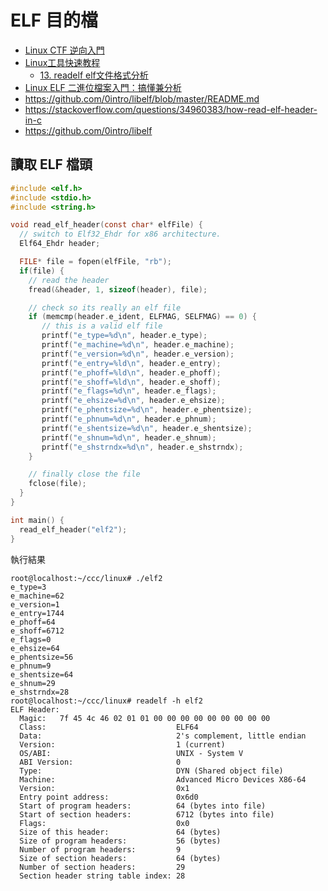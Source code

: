 # ELF 目的檔

* [Linux CTF 逆向入門](https://kknews.cc/code/q4xmj6g.html)
* [Linux工具快速教程](https://linuxtools-rst.readthedocs.io/zh_CN/latest/index.html)
    * [13. readelf elf文件格式分析](https://linuxtools-rst.readthedocs.io/zh_CN/latest/tool/readelf.html)
* [Linux ELF 二進位檔案入門：搞懂兼分析](https://security-onigiri.github.io/2018/03/08/the-101-of-elf-binaries-on-linux-understanding-and-analysis.html)
* https://github.com/0intro/libelf/blob/master/README.md
* https://stackoverflow.com/questions/34960383/how-read-elf-header-in-c
* https://github.com/0intro/libelf


## 讀取 ELF 檔頭

```c
#include <elf.h>
#include <stdio.h>
#include <string.h>

void read_elf_header(const char* elfFile) {
  // switch to Elf32_Ehdr for x86 architecture.
  Elf64_Ehdr header;

  FILE* file = fopen(elfFile, "rb");
  if(file) {
    // read the header
    fread(&header, 1, sizeof(header), file);

    // check so its really an elf file
    if (memcmp(header.e_ident, ELFMAG, SELFMAG) == 0) {
       // this is a valid elf file
       printf("e_type=%d\n", header.e_type);
       printf("e_machine=%d\n", header.e_machine);
       printf("e_version=%d\n", header.e_version);
       printf("e_entry=%ld\n", header.e_entry);
       printf("e_phoff=%ld\n", header.e_phoff);
       printf("e_shoff=%ld\n", header.e_shoff);
       printf("e_flags=%d\n", header.e_flags);
       printf("e_ehsize=%d\n", header.e_ehsize);
       printf("e_phentsize=%d\n", header.e_phentsize);
       printf("e_phnum=%d\n", header.e_phnum);
       printf("e_shentsize=%d\n", header.e_shentsize);
       printf("e_shnum=%d\n", header.e_shnum);
       printf("e_shstrndx=%d\n", header.e_shstrndx);
    }

    // finally close the file
    fclose(file);
  }
}

int main() {
  read_elf_header("elf2");
}
```

執行結果

```
root@localhost:~/ccc/linux# ./elf2
e_type=3
e_machine=62
e_version=1
e_entry=1744
e_phoff=64
e_shoff=6712
e_flags=0
e_ehsize=64
e_phentsize=56
e_phnum=9
e_shentsize=64
e_shnum=29
e_shstrndx=28
root@localhost:~/ccc/linux# readelf -h elf2
ELF Header:
  Magic:   7f 45 4c 46 02 01 01 00 00 00 00 00 00 00 00 00
  Class:                             ELF64
  Data:                              2's complement, little endian
  Version:                           1 (current)
  OS/ABI:                            UNIX - System V
  ABI Version:                       0
  Type:                              DYN (Shared object file)
  Machine:                           Advanced Micro Devices X86-64
  Version:                           0x1
  Entry point address:               0x6d0
  Start of program headers:          64 (bytes into file)
  Start of section headers:          6712 (bytes into file)
  Flags:                             0x0
  Size of this header:               64 (bytes)
  Size of program headers:           56 (bytes)
  Number of program headers:         9
  Size of section headers:           64 (bytes)
  Number of section headers:         29
  Section header string table index: 28

```
